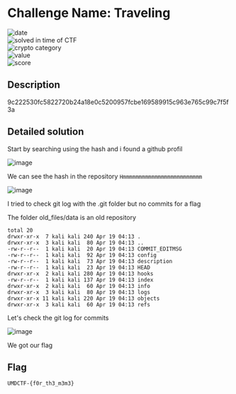 # Challenge Name: Traveling





![date](https://img.shields.io/badge/date-18.04.2021-brightgreen.svg)  
![solved in time of CTF](https://img.shields.io/badge/solved-in%20time%20of%20CTF-brightgreen.svg)   
![crypto category](https://img.shields.io/badge/category-OSINT-blueviolet.svg)   
![value](https://img.shields.io/badge/value-469-blue.svg)  
![score](https://img.shields.io/badge/score-5/10-ff69b4.svg)

## Description

9c222530fc5822720b24a18e0c5200957fcbe169589915c963e765c99c7f5f3a

## Detailed solution

Start by searching using the hash and i found a github profil 

![image](https://user-images.githubusercontent.com/72421091/115180512-4285d280-a0c5-11eb-91dc-41acf0bb193a.png)

We can see the hash in the repository ```Hmmmmmmmmmmmmmmmmmmmmmmmmm```  

![image](https://user-images.githubusercontent.com/72421091/115180553-5c271a00-a0c5-11eb-8b38-e3b639b1fa2c.png)

I tried to check git log with the .git folder but no commits for a flag

The folder old_files/data is an old repository 

```
total 20
drwxr-xr-x  7 kali kali 240 Apr 19 04:13 .
drwxr-xr-x  3 kali kali  80 Apr 19 04:13 ..
-rw-r--r--  1 kali kali  20 Apr 19 04:13 COMMIT_EDITMSG
-rw-r--r--  1 kali kali  92 Apr 19 04:13 config
-rw-r--r--  1 kali kali  73 Apr 19 04:13 description
-rw-r--r--  1 kali kali  23 Apr 19 04:13 HEAD
drwxr-xr-x  2 kali kali 280 Apr 19 04:13 hooks
-rw-r--r--  1 kali kali 137 Apr 19 04:13 index
drwxr-xr-x  2 kali kali  60 Apr 19 04:13 info
drwxr-xr-x  3 kali kali  80 Apr 19 04:13 logs
drwxr-xr-x 11 kali kali 220 Apr 19 04:13 objects
drwxr-xr-x  3 kali kali  60 Apr 19 04:13 refs
```

Let's check the git log for commits 

![image](https://user-images.githubusercontent.com/72421091/115181011-7a414a00-a0c6-11eb-820f-5babb6b71c8a.png)

We got our flag

## Flag

```
UMDCTF-{f0r_th3_m3m3}
```
